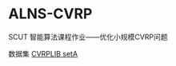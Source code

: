 # ALNS-CVRP

SCUT 智能算法课程作业——优化小规模CVRP问题

数据集 [CVRPLIB setA](http://vrp.galgos.inf.puc-rio.br/index.php/en/)
